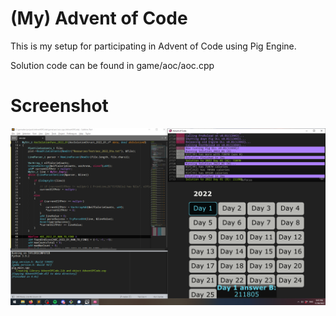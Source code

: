 # (My) Advent of Code
This is my setup for participating in Advent of Code using Pig Engine.

Solution code can be found in game/aoc/aoc.cpp

# Screenshot
![Screenshot](https://github.com/PiggybankStudios/AdventOfCode/blob/master/release/example_screenshot.png?raw=true)